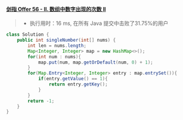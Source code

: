 #### [剑指 Offer 56 - II. 数组中数字出现的次数 II](https://leetcode-cn.com/problems/shu-zu-zhong-shu-zi-chu-xian-de-ci-shu-ii-lcof/)

> - 执行用时：16 ms, 在所有 Java 提交中击败了31.75%的用户

```java
class Solution {
    public int singleNumber(int[] nums) {
        int len = nums.length;
        Map<Integer, Integer> map = new HashMap<>();
        for(int num : nums){
            map.put(num, map.getOrDefault(num, 0) + 1);
        }
        for(Map.Entry<Integer, Integer> entry : map.entrySet()){
            if(entry.getValue() == 1){
                return entry.getKey();
            }
        }
        return -1;
    }
}
```

